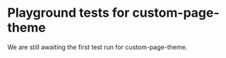 # Playground tests for custom-page-theme
We are still awaiting the first test run for custom-page-theme.
